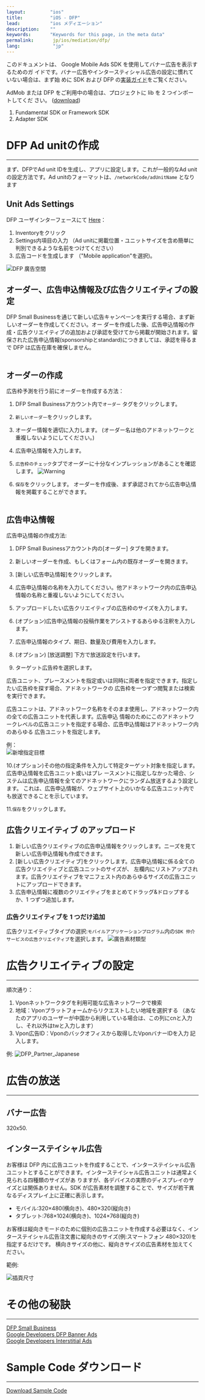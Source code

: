```yaml
---
layout:         "ios"
title:          "iOS - DFP"
lead:           "ios メディエーション"
description:    ""
keywords:       "Keywords for this page, in the meta data"
permalink:       jp/ios/mediation/dfp/
lang:            "jp"
---
```

このドキュメントは、 Google Mobile Ads SDK を使用してバナー広告を表示するためのガ イドです。バナー広告やインタースティシャル広告の設定に慣れていない場合は、まず始 めに SDK および DFP の[実装ガイド]をご覧ください。

AdMob または DFP をご利用中の場合は、プロジェクトに lib を 2 つインポートしてくだ さい。 ([download][1])

1. Fundamental SDK  or  Framework SDK
2. Adapter SDK


# DFP Ad unitの作成
---
まず、DFPでAd unit IDを生成し、アプリに設定します。これが一般的なAd unitの設定方法です。Ad unitのフォーマットは、`/networkCode/adUnitName` となります


## Unit Ads Settings
DFP ユーザインターフェースにて [Here]：

1. Inventoryをクリック
2. Settings内項目の入力 （Ad unitに掲載位置・ユニットサイズを含め簡単に判別できるような名前をつけてください）
3. 広告コードを生成します （"Mobile application"を選択)。

![DFP 廣告空間]

## オーダー、広告申込情報及び広告クリエイティブの設定
DFP Small Businessを通じて新しい広告キャンペーンを実行する場合、まず新しいオーダーを作成してください。オー ダーを作成した後、広告申込情報の作成・広告クリエイティブの追加および承認を受けてから掲載が開始されます。留保された広告申込情報(sponsorshipとstandard)につきましては、承認を得るまで DFP は広告在庫を確保しません。 <br><br>

## オーダーの作成
広告枠予測を行う前にオーダーを作成する方法：

1. DFP Small Businessアカウント内で`オーダー` タグをクリックします。
2. `新しいオーダー`をクリックします。
3. オーダー情報を適切に入力します。
(オーダー名は他のアドネットワークと重複しないようにしてください。)
4. 広告申込情報を入力します。
5. `広告枠のチェック`タブでオーダーに十分なインプレッションがあることを確認します。
![Warning]

6. `保存`をクリックします。
オーダーを作成後、まず承認されてから広告申込情報を掲載することができます。
<br><br>

## 広告申込情報

広告申込情報の作成方法:

1. DFP Small Businessアカウント内の[オーダー] タブを開きます。

2. 新しいオーダーを作成、もしくはフォーム内の既存オーダーを開きます。

3. [新しい広告申込情報]をクリックします。

4. 広告申込情報の名称を入力してください。他アドネットワーク内の広告申込情報の名称と重複しないようにしてください。

5. アップロードしたい広告クリエイティブの広告枠のサイズを入力します。

6. (オプション)広告申込情報の投稿作業をアシストするあらゆる注釈を入力します。

7. 広告申込情報のタイプ、期日、数量及び費用を入力します。

8. (オプション) [放送調整] 下方で放送設定を行います。

9. ターゲット広告枠を選択します。

広告ユニット、プレースメントを指定或いは同時に両者を指定できます。指定したい広告枠を探す場合、アドネットワークの 広告枠を一つずつ閲覧または検索を実行できます。

広告ユニットは、アドネットワーク名称をそのまま使用し、アドネットワーク内の全ての広告ユニットを代表します。広告申込 情報のためにこのアドネットワークレベルの広告ユニットを指定する場合、広告申込情報はアドネットワーク内のあらゆる 広告ユニットを指定します。

例：<br>
![新增指定目標]

10.(オプション)その他の指定条件を入力して特定ターゲット対象を指定します。広告申込情報を広告ユニット或いはプレ ースメントに指定しなかった場合、システムは広告申込情報を全てのアドネットワークにランダム放送するよう設定します。 これは、広告申込情報が、ウェブサイト上のいかなる広告ユニット内でも放送できることを示しています。

11.`保存`をクリックします。

## 広告クリエイティブ のアップロード

1. 新しい広告クリエイティブの広告申込情報をクリックします。ニーズを見て新しい広告申込情報も作成できます。
2. [新しい広告クリエイティブ]をクリックします。広告申込情報に係る全ての広告クリエイティブと広告ユニットのサイズが、 左欄内にリストアップされます。広告クリエイティブをマニフェスト内のあらゆるサイズの広告ユニットにアップロードできます。
3. 広告申込情報に複数のクリエイティブをまとめてドラッグ&ドロップするか、1 つずつ追加します。

### 広告クリエイティブを 1 つだけ追加
広告クリエイティブタイプの選択:`モバイルアプリケーションプログラム`内の`SDK 仲介サービスの広告クリエイティブ`を選択します。
![廣告素材類型]

# 広告クリエイティブの設定
---
順次通り：

1. Vponネットワークタグを利用可能な広告ネットワークで検索
2. 地域：Vponプラットフォームからリクエストしたい地域を選択する
（あなたのアプリのユーザーが中国から利用している場合は、この列にcnと入力し、それ以外はtwと入力します）
3. Vpon広告ID：Vponのバックオフィスから取得したVponバナーIDを入力
記入します。

例:
![DFP_Partner_Japanese]



# 広告の放送

---

## バナー広告
320x50.

## インターステイシャル広告
お客様は DFP 内に広告ユニットを作成することで、インターステイシャル広告ユニットとすることができます。インターステイシャル広告ユニットは通常よく見られる四種類のサイズがあ りますが、各デバイスの実際のディスプレイのサイズとは関係ありません。SDK が広告素材を調整することで、サイズが若干異なるディスプレイ上に正確に表示します。

* モバイル:320×480(横向き)、480×320(縦向き)
* タブレット:768×1024(横向き)、1024×768(縦向き)

お客様は縦向きモードのために個別の広告ユニットを作成する必要はなく、インターステイシャル広告注文書に縦向きのサイズ(例:スマートフォン 480×320)を指定するだけです。 横向きサイズの他に、縦向きサイズの広告素材を加えてください。

範例:

![插頁尺寸]






# その他の秘訣
---
[DFP Small Business](https://support.google.com/dfp_sb/)<br>
[Google Developers DFP Banner Ads](https://developers.google.com/mobile-ads-sdk/docs/dfp/fundamentals#android)<br>
[Google Developers Interstitial Ads](https://developers.google.com/mobile-ads-sdk/docs/android/doubleclick/#support)

# Sample Code ダウンロード
---
[Download Sample Code][1]

[実装ガイド]: ../../integration-guide/
[1]: {{site.baseurl}}/jp/android/download/#dfp
[Here]: https://www.google.com/dfp/
[DFP 廣告空間]: {{site.imgurl}}/ADUNIT_DFP.png
[DFP_Partner_Japanese]: {{site.imgurl}}/DFP_Partner_Japanese.png
[新增指定目標]: {{site.imgurl}}/AddTargeting_jp.png
[廣告素材類型]: {{site.imgurl}}/SDKMediation_jp.png
[Warning]: {{site.imgurl}}/DFP_EN2.png
[插頁尺寸]: {{site.imgurl}}/dfp_interstitial.png

